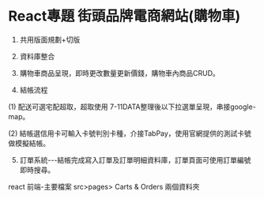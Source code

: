 # React專題 街頭品牌電商網站(購物車)

1. 共用版面規劃+切版

2. 資料庫整合

3. 購物車商品呈現，即時更改數量更新價錢，購物車內商品CRUD。

4. 結帳流程

  (1) 配送可選宅配超取，超取使用 7-11DATA整理後以下拉選單呈現，串接google-map。

  (2) 結帳選信用卡可輸入卡號判別卡種，介接TabPay，使用官網提供的測試卡號做模擬結帳。

5. 訂單系統---結帳完成寫入訂單及訂單明細資料庫，訂單頁面可使用訂單編號即時搜尋。

  react 前端-主要檔案 src>pages> Carts & Orders 兩個資料夾

